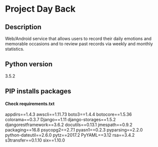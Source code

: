 # Project Day Back

## Description
Web/Android service that allows users to record their daily emotions and memorable occasions and to review past records via weekly and monthly statistics.

## Python version
3.5.2

## PIP installs packages
#### Check requirements.txt
appdirs==1.4.3
awscli==1.11.73
boto3==1.4.4
botocore==1.5.36
colorama==0.3.7
Django==1.11
django-storages==1.5.2
djangorestframework==3.6.2
docutils==0.13.1
jmespath==0.9.2
packaging==16.8
psycopg2==2.7.1
pyasn1==0.2.3
pyparsing==2.2.0
python-dateutil==2.6.0
pytz==2017.2
PyYAML==3.12
rsa==3.4.2
s3transfer==0.1.10
six==1.10.0
